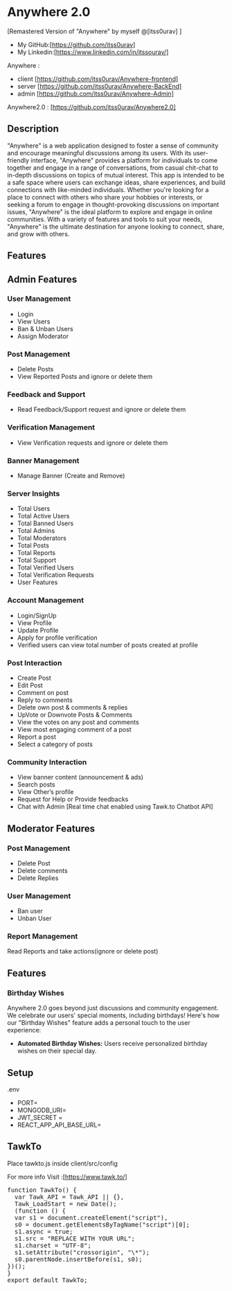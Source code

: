 # Anywhere 2.0

[Remastered Version of "Anywhere" by myself @[itss0urav] ]

- My GitHub:[https://github.com/itss0urav]
- My Linkedin:[https://www.linkedin.com/in/itssourav/]

Anywhere :

- client [https://github.com/itss0urav/Anywhere-frontend]
- server [https://github.com/itss0urav/Anywhere-BackEnd]
- admin [https://github.com/itss0urav/Anywhere-Admin]

Anywhere2.0 : [https://github.com/itss0urav/Anywhere2.0]

## Description

"Anywhere" is a web application designed to foster a sense of community and encourage meaningful discussions among its users. With its user-friendly interface, "Anywhere" provides a platform for individuals to come together and engage in a range of conversations, from casual chit-chat to in-depth discussions on topics of mutual interest. This app is intended to be a safe space where users can exchange ideas, share experiences, and build connections with like-minded individuals. Whether you're looking for a place to connect with others who share your hobbies or interests, or seeking a forum to engage in thought-provoking discussions on important issues, "Anywhere" is the ideal platform to explore and engage in online communities. With a variety of features and tools to suit your needs, "Anywhere" is the ultimate destination for anyone looking to connect, share, and grow with others.

## Features

<!-- ### Admin

- Login
- View Users
- Ban & Unban Users
- Delete Posts
- Read Feedback/Support request and ignore or delete them
- View Verification requests and ignore or delete them
- View Reported Posts and ignore or delete them
- Assign Moderator
- Manage Banner (Create and Remove)
- Server Insights
  [
  - - totalUsers,
  - - totalActiveUsers,
  - - totalBannedUsers,
  - - totalAdmins,
  - - totalMods,
  - - totalPosts,
  - - totalReports,
  - - totalSupport,
  - - totalVerifiedUsers,
  - - totalVerificationRequests
      ]

### User

- Login/SignUp
- Create Post
- Edit Post
- Comment on post
- Delete own post & comments & replies
- Reply to comments
- View banner content (announcement & ads)
- Search posts
- UpVote or Downvote Posts & Comments
- View the votes on any post and comments
- View most engaging comment of a post
- Report a post
- Select a category of posts
- Apply for profile verification
- verified users can view total number of posts created at profile
- View profile
- Update Profile
- View Other's profile
- Profile updation
- Request for Help or Provide feedbacks
- Chat with Admin [Real time chat enabled using Tawk.to Chatbot API]

### Moderator

- Delete Post
- Delete comments
- Delete Replies
- Read Reports and take actions(ignore or delete post)
- Ban user
- Unban User -->
  <!--  -->

## Admin Features

### User Management

- Login
- View Users
- Ban & Unban Users
- Assign Moderator

### Post Management

- Delete Posts
- View Reported Posts and ignore or delete them

### Feedback and Support

- Read Feedback/Support request and ignore or delete them

### Verification Management

- View Verification requests and ignore or delete them

### Banner Management

- Manage Banner (Create and Remove)

### Server Insights

- Total Users
- Total Active Users
- Total Banned Users
- Total Admins
- Total Moderators
- Total Posts
- Total Reports
- Total Support
- Total Verified Users
- Total Verification Requests
- User Features

### Account Management

- Login/SignUp
- View Profile
- Update Profile
- Apply for profile verification
- Verified users can view total number of posts created at profile

### Post Interaction

- Create Post
- Edit Post
- Comment on post
- Reply to comments
- Delete own post & comments & replies
- UpVote or Downvote Posts & Comments
- View the votes on any post and comments
- View most engaging comment of a post
- Report a post
- Select a category of posts

### Community Interaction

- View banner content (announcement & ads)
- Search posts
- View Other’s profile
- Request for Help or Provide feedbacks
- Chat with Admin [Real time chat enabled using Tawk.to Chatbot API]

## Moderator Features

### Post Management

- Delete Post
- Delete comments
- Delete Replies

### User Management

- Ban user
- Unban User

### Report Management

Read Reports and take actions(ignore or delete post)

<!--  -->

## Features

### Birthday Wishes

Anywhere 2.0 goes beyond just discussions and community engagement. We celebrate our users' special moments, including birthdays! Here's how our "Birthday Wishes" feature adds a personal touch to the user experience:

- **Automated Birthday Wishes:** Users receive personalized birthday wishes on their special day.

## Setup

.env

- PORT=
- MONGODB_URI=
- JWT_SECRET =
- REACT_APP_API_BASE_URL=

## TawkTo

Place tawkto.js inside client/src/config

For more info Visit :[https://www.tawk.to/]

<pre>
function TawkTo() {
  var Tawk_API = Tawk_API || {},
  Tawk_LoadStart = new Date();
  (function () {
  var s1 = document.createElement("script"),
  s0 = document.getElementsByTagName("script")[0];
  s1.async = true;
  s1.src = "REPLACE WITH YOUR URL";
  s1.charset = "UTF-8";
  s1.setAttribute("crossorigin", "\*");
  s0.parentNode.insertBefore(s1, s0);
})();
}
export default TawkTo;
</pre>
